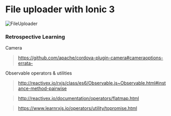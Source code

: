 # File uploader with Ionic 3

![FileUploader](https://media.giphy.com/media/1xnduZ8mxIffjRNMrZ/giphy.gif)

### Retrospective Learning

Camera

> https://github.com/apache/cordova-plugin-camera#cameraoptions-errata-

Observable operators & utilities

>http://reactivex.io/rxjs/class/es6/Observable.js~Observable.html#instance-method-pairwise

>http://reactivex.io/documentation/operators/flatmap.html

>https://www.learnrxjs.io/operators/utility/topromise.html


